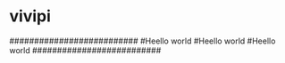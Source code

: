 # vivipi
##########################
#Heello world
#Heello world
#Heello world
##########################
